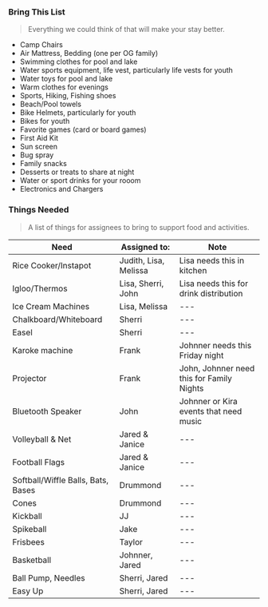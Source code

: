 ### Bring This List
> Everything we could think of that will make your stay better.
- Camp Chairs
- Air Mattress, Bedding (one per OG family)
- Swimming clothes for pool and lake
- Water sports equipment, life vest, particularly life vests for youth
- Water toys for pool and lake
- Warm clothes for evenings
- Sports, Hiking, Fishing shoes
- Beach/Pool towels
- Bike Helmets, particularly for youth
- Bikes for youth
- Favorite games (card or board games)
- First Aid Kit
- Sun screen
- Bug spray
- Family snacks
- Desserts or treats to share at night
- Water or sport drinks for your rooom
- Electronics and Chargers


### Things Needed
> A list of things for assignees to bring to support food and activities.

| Need | Assigned to: | Note |
| --- | --- | --- |
| Rice Cooker/Instapot | Judith, Lisa, Melissa | Lisa needs this in kitchen |
| Igloo/Thermos | Lisa, Sherri, John | Lisa needs this for drink distribution |
| Ice Cream Machines | Lisa, Melissa | --- |
| Chalkboard/Whiteboard | Sherri | --- |
| Easel | Sherri | --- |
| Karoke machine | Frank | Johnner needs this Friday night |
| Projector | Frank | John, Johnner need this for Family Nights |
| Bluetooth Speaker | John | Johnner or Kira events that need music |
| Volleyball & Net | Jared & Janice | --- |
| Football Flags | Jared & Janice | --- |
| Softball/Wiffle Balls, Bats, Bases | Drummond | --- |
| Cones | Drummond | --- |
| Kickball | JJ | --- |
| Spikeball | Jake | --- |
| Frisbees | Taylor | --- |
| Basketball | Johnner, Jared | --- |
| Ball Pump, Needles | Sherri, Jared | --- |
| Easy Up | Sherri, Jared | --- |












